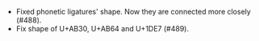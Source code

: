  * Fixed phonetic ligatures' shape. Now they are connected more closely (#488).
 * Fix shape of U+AB30, U+AB64 and U+1DE7 (#489).